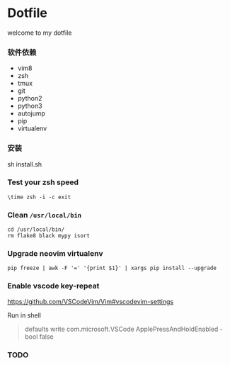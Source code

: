 # Dotfile

welcome to my dotfile

### 软件依赖

- vim8
- zsh
- tmux
- git
- python2
- python3
- autojump
- pip
- virtualenv

### 安装

sh install.sh


### Test your zsh speed

```
\time zsh -i -c exit
```

### Clean `/usr/local/bin`

```shell
cd /usr/local/bin/
rm flake8 black mypy isort
```

### Upgrade neovim virtualenv

```shell
pip freeze | awk -F '=' '{print $1}' | xargs pip install --upgrade
```


### Enable vscode key-repeat

https://github.com/VSCodeVim/Vim#vscodevim-settings

Run in shell

> defaults write com.microsoft.VSCode ApplePressAndHoldEnabled -bool false

### TODO
